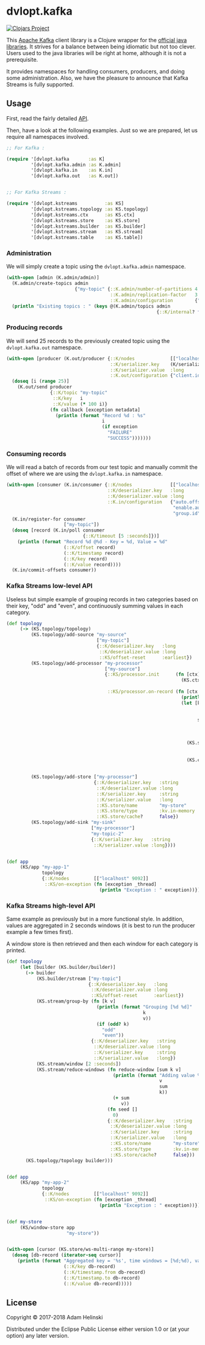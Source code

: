 # dvlopt.kafka

[![Clojars
Project](https://img.shields.io/clojars/v/dvlopt/kafka.svg)](https://clojars.org/dvlopt/kafka)

This [Apache Kafka](https://kafka.apache.org/) client library is a Clojure
wrapper for the [official java libraries](https://kafka.apache.org/). It strives
for a balance between being idiomatic but not too clever. Users used to the java
libraries will be right at home, although it is not a prerequisite.

It provides namespaces for handling consumers, producers, and doing some
administration. Also, we have the pleasure to announce that Kafka Streams is
fully supported.

## Usage

First, read the fairly detailed
[API](https://dvlopt.github.io/doc/clojure/dvlopt/kafka/index.html).

Then, have a look at the following examples. Just so we are prepared, let us 
require all namespaces involved.

```clj
;; For Kafka :

(require '[dvlopt.kafka       :as K]
         '[dvlopt.kafka.admin :as K.admin]
         '[dvlopt.kafka.in    :as K.in]
         '[dvlopt.kafka.out   :as K.out])


;; For Kafka Streams :

(require '[dvlopt.kstreams          :as KS]
         '[dvlopt.kstreams.topology :as KS.topology]
         '[dvlopt.kstreams.ctx      :as KS.ctx]
         '[dvlopt.kstreams.store    :as KS.store]
         '[dvlopt.kstreams.builder  :as KS.builder]
         '[dvlopt.kstreams.stream   :as KS.stream]
         '[dvlopt.kstreams.table    :as KS.table])
```

### Administration

We will simply create a topic using the `dvlopt.kafka.admin` namespace.

```clj
(with-open [admin (K.admin/admin)]
  (K.admin/create-topics admin
                         {"my-topic" {::K.admin/number-of-partitions 4
                                      ::K.admin/replication-factor   3
                                      ::K.admin/configuration        {"cleanup.policy" "compact"}}})
  (println "Existing topics : " (keys @(K.admin/topics admin
                                                       {::K/internal? false}))))
```

### Producing records

We will send 25 records to the previously created topic using the
`dvlopt.kafka.out` namespace.

```clj
(with-open [producer (K.out/producer {::K/nodes             [["localhost" 9092]]
                                      ::K/serializer.key    (K/serializers :long)
                                      ::K/serializer.value  :long
                                      ::K.out/configuration {"client.id" "my-producer"}})]
  (doseq [i (range 25)]
    (K.out/send producer
                {::K/topic "my-topic"
                 ::K/key   i
                 ::K/value (* 100 i)}
                (fn callback [exception metadata]
                  (println (format "Record %d : %s"
                                   i
                                   (if exception
                                     "FAILURE"
                                     "SUCCESS")))))))
```

### Consuming records

We will read a batch of records from our test topic and manually commit the
offset of where we are using the `dvlopt.kafka.in` namespace.

```clj
(with-open [consumer (K.in/consumer {::K/nodes              [["localhost" 9092]]
                                     ::K/deserializer.key   :long
                                     ::K/deserializer.value :long
                                     ::K.in/configuration   {"auto.offset.reset" "earliest"
                                                             "enable.auto.commit" false
                                                             "group.id"           "my-group"}})]
  (K.in/register-for consumer
                     ["my-topic"])
  (doseq [record (K.in/poll consumer
                            {::K/timeout [5 :seconds]})]
    (println (format "Record %d @%d - Key = %d, Value = %d"
                     (::K/offset record)
                     (::K/timestamp record)
                     (::K/key record)
                     (::K/value record))))
  (K.in/commit-offsets consumer))
```

### Kafka Streams low-level API

Useless but simple example of grouping records in two categories based on their
key, "odd" and "even", and continuously summing values in each category.


```clj
(def topology
     (-> (KS.topology/topology)
         (KS.topology/add-source "my-source"
                                 ["my-topic"]
                                 {::K/deserializer.key   :long
                                  ::K/deserializer.value :long
                                  ::KS/offset-reset      :earliest})
         (KS.topology/add-processor "my-processor"
                                    ["my-source"]
                                    {::KS/processor.init      (fn [ctx]
                                                                (KS.ctx/kv-store ctx
                                                                                 "my-store"))
                                     ::KS/processor.on-record (fn [ctx my-store record]
                                                                (println "Processing record : " record)
                                                                (let [key' (if (odd? (::K/key record))
                                                                             "odd"
                                                                             "even")
                                                                      sum  (+ (or (KS.store/kv-get my-store
                                                                                                   key')
                                                                                  0)
                                                                              (::K/value record))]
                                                                  (KS.store/kv-put my-store
                                                                                   key'
                                                                                   sum)
                                                                  (KS.ctx/forward ctx
                                                                                  {::K/key   key'
                                                                                   ::K/value sum})))})
         (KS.topology/add-store ["my-processor"]
                                {::K/deserializer.key   :string
                                 ::K/deserializer.value :long
                                 ::K/serializer.key     :string
                                 ::K/serializer.value   :long
                                 ::KS.store/name        "my-store"
                                 ::KS.store/type        :kv.in-memory
                                 ::KS.store/cache?      false})
         (KS.topology/add-sink "my-sink"
                               ["my-processor"]
                               "my-topic-2"
                               {::K/serializer.key   :string
                                ::K/serializer.value :long})))


(def app
     (KS/app "my-app-1"
             topology
             {::K/nodes         [["localhost" 9092]]
              ::KS/on-exception (fn [exception _thread]
                                  (println "Exception : " exception))}))

```


### Kafka Streams high-level API

Same example as previously but in a more functional style. In addition, values
are aggregated in 2 seconds windows (it is best to run the producer example a
few times first).

A window store is then retrieved and then each window for each category is
printed.

```clj
(def topology
     (let [builder (KS.builder/builder)]
       (-> builder
           (KS.builder/stream ["my-topic"]
                              {::K/deserializer.key   :long
                               ::K/deserializer.value :long
                               ::KS/offset-reset      :earliest})
           (KS.stream/group-by (fn [k v]
                                 (println (format "Grouping [%d %d]"
                                                  k
                                                  v))
                                 (if (odd? k)
                                   "odd"
                                   "even"))
                               {::K/deserializer.key   :string
                                ::K/deserializer.value :long
                                ::K/serializer.key     :string
                                ::K/serializer.value   :long})
           (KS.stream/window [2 :seconds])
           (KS.stream/reduce-windows (fn reduce-window [sum k v]
                                       (println (format "Adding value %d to sum %s for key '%s'"
                                                        v
                                                        sum
                                                        k))
                                       (+ sum
                                          v))
                                     (fn seed []
                                       0)
                                     {::K/deserializer.key   :string
                                      ::K/deserializer.value :long
                                      ::K/serializer.key     :string
                                      ::K/serializer.value   :long
                                      ::KS.store/name        "my-store"
                                      ::KS.store/type        :kv.in-memory
                                      ::KS.store/cache?      false}))
       (KS.topology/topology builder)))


(def app
     (KS/app "my-app-2"
             topology
             {::K/nodes         [["localhost" 9092]]
              ::KS/on-exception (fn [exception _thread]
                                  (println "Exception : " exception))}))


(def my-store
     (KS/window-store app
                      "my-store"))


(with-open [cursor (KS.store/ws-multi-range my-store)]
  (doseq [db-record (iterator-seq cursor)]
    (println (format "Aggregated key = '%s', time windows = [%d;%d), value = %d"
                     (::K/key db-record)
                     (::K/timestamp.from db-record)
                     (::K/timestamp.to db-record)
                     (::K/value db-record)))))
```

## License

Copyright © 2017-2018 Adam Helinski

Distributed under the Eclipse Public License either version 1.0 or (at
your option) any later version.
